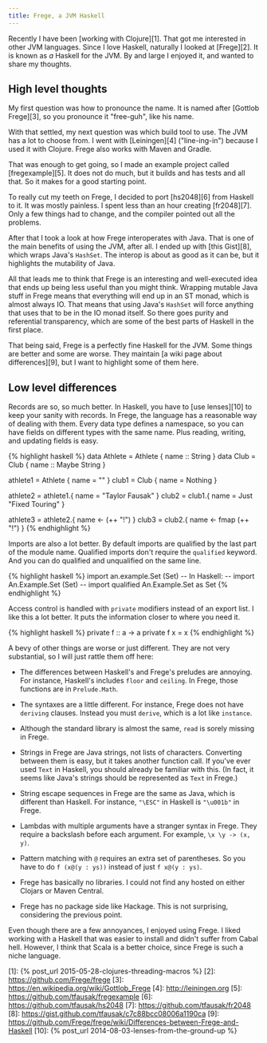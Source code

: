 ```yaml
---
title: Frege, a JVM Haskell
---
```


Recently I have been [working with Clojure][1]. That got me interested in other
JVM languages. Since I love Haskell, naturally I looked at [Frege][2]. It is
known as *a* Haskell for the JVM. By and large I enjoyed it, and wanted to
share my thoughts.

## High level thoughts

My first question was how to pronounce the name. It is named after [Gottlob
Frege][3], so you pronounce it "free-guh", like his name.

With that settled, my next question was which build tool to use. The JVM has a
lot to choose from. I went with [Leiningen][4] ("line-ing-in") because I used
it with Clojure. Frege also works with Maven and Gradle.

That was enough to get going, so I made an example project called
[fregexample][5]. It does not do much, but it builds and has tests and all
that. So it makes for a good starting point.

To really cut my teeth on Frege, I decided to port [hs2048][6] from Haskell to
it. It was mostly painless. I spent less than an hour creating [fr2048][7].
Only a few things had to change, and the compiler pointed out all the problems.

After that I took a look at how Frege interoperates with Java. That is one of
the main benefits of using the JVM, after all. I ended up with [this Gist][8],
which wraps Java's `HashSet`. The interop is about as good as it can be, but it
highlights the mutability of Java.

All that leads me to think that Frege is an interesting and well-executed idea
that ends up being less useful than you might think. Wrapping mutable Java
stuff in Frege means that everything will end up in an ST monad, which is
almost always IO. That means that using Java's `HashSet` will force anything
that uses that to be in the IO monad itself. So there goes purity and
referential transparency, which are some of the best parts of Haskell in the
first place.

That being said, Frege is a perfectly fine Haskell for the JVM. Some things are
better and some are worse. They maintain [a wiki page about differences][9],
but I want to highlight some of them here.

## Low level differences

Records are so, so much better. In Haskell, you have to [use lenses][10] to
keep your sanity with records. In Frege, the language has a reasonable way of
dealing with them. Every data type defines a namespace, so you can have fields
on different types with the same name. Plus reading, writing, and updating
fields is easy.

{% highlight haskell %}
data Athlete = Athlete { name :: String }
data Club = Club { name :: Maybe String }

athlete1 = Athlete { name = "" }
club1 = Club { name = Nothing }

athlete2 = athlete1.{ name = "Taylor Fausak" }
club2 = club1.{ name = Just "Fixed Touring" }

athlete3 = athlete2.{ name <- (++ "!") }
club3 = club2.{ name <- fmap (++ "!") }
{% endhighlight %}

Imports are also a lot better. By default imports are qualified by the last
part of the module name. Qualified imports don't require the `qualified`
keyword. And you can do qualified and unqualified on the same line.

{% highlight haskell %}
import an.example.Set (Set)
-- In Haskell:
--   import An.Example.Set (Set)
--   import qualified An.Example.Set as Set
{% endhighlight %}

Access control is handled with `private` modifiers instead of an export list. I
like this a lot better. It puts the information closer to where you need it.

{% highlight haskell %}
private f :: a -> a
private f x = x
{% endhighlight %}

A bevy of other things are worse or just different. They are not very
substantial, so I will just rattle them off here:

- The differences between Haskell's and Frege's preludes are annoying. For
  instance, Haskell's includes `floor` and `ceiling`. In Frege, those functions
  are in `Prelude.Math`.

- The syntaxes are a little different. For instance, Frege does not have
  `deriving` clauses. Instead you must `derive`, which is a lot like
  `instance`.

- Although the standard library is almost the same, `read` is sorely missing in
  Frege.

- Strings in Frege are Java strings, not lists of characters. Converting
  between them is easy, but it takes another function call. If you've ever used
  `Text` in Haskell, you should already be familiar with this. (In fact, it
  seems like Java's strings should be represented as `Text` in Frege.)

- String escape sequences in Frege are the same as Java, which is different
  than Haskell. For instance, `"\ESC"` in Haskell is `"\u001b"` in Frege.

- Lambdas with multiple arguments have a stranger syntax in Frege. They require
  a backslash before each argument. For example, `\x \y -> (x, y)`.

- Pattern matching with `@` requires an extra set of parentheses. So you have
  to do `f (x@(y : ys))` instead of just `f x@(y : ys)`.

- Frege has basically no libraries. I could not find any hosted on either
  Clojars or Maven Central.

- Frege has no package side like Hackage. This is not surprising, considering
  the previous point.

Even though there are a few annoyances, I enjoyed using Frege. I liked working
with a Haskell that was easier to install and didn't suffer from Cabal hell.
However, I think that Scala is a better choice, since Frege is such a niche
language.

[1]: {% post_url 2015-05-28-clojures-threading-macros %}
[2]: https://github.com/Frege/frege
[3]: https://en.wikipedia.org/wiki/Gottlob_Frege
[4]: http://leiningen.org
[5]: https://github.com/tfausak/fregexample
[6]: https://github.com/tfausak/hs2048
[7]: https://github.com/tfausak/fr2048
[8]: https://gist.github.com/tfausak/c7c88bcc08006a1190ca
[9]: https://github.com/Frege/frege/wiki/Differences-between-Frege-and-Haskell
[10]: {% post_url 2014-08-03-lenses-from-the-ground-up %}
